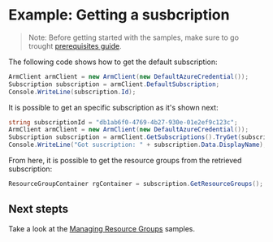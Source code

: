 # Example: Getting a susbcription

>Note: Before getting started with the samples, make sure to go trought [prerequisites guide](./docs/Prerequistes.md).

The following code shows how to get the default subscription:

```csharp
ArmClient armClient = new ArmClient(new DefaultAzureCredential());
Subscription subscription = armClient.DefaultSubscription;
Console.WriteLine(subscription.Id);
```

It is possible to get an specific subscription as it's shown next:

``` csharp
string subscriptionId = "db1ab6f0-4769-4b27-930e-01e2ef9c123c";
ArmClient armClient = new ArmClient(new DefaultAzureCredential());
Subscription subscription = armClient.GetSubscriptions().TryGet(subscriptionId);
Console.WriteLine("Got suscription: " + subscription.Data.DisplayName);
```

From here, it is possible to get the resource groups from the retrieved subscription:

```csharp
ResourceGroupContainer rgContainer = subscription.GetResourceGroups();
```

## Next stepts
Take a look at the [Managing Resource Groups](https://github.com/Azure/azure-sdk-for-net/blob/feature/mgmt-track2/sdk/resourcemanager/Azure.ResourceManager.Core/samples/ManagingResourceGroups.md) samples.
